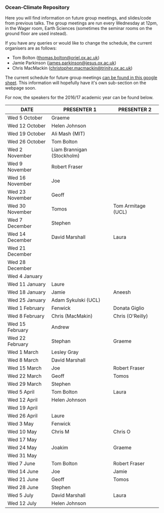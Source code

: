 ### Ocean-Climate Repository

Here you will find information on future group meetings, and slides/code from previous talks. The group meetings are run every Wednesday at 12pm, in the Wager room, Earth Sciences (sometimes the seminar rooms on the ground floor are used instead). 

If you have any queries or would like to change the schedule, the current organisers are as follows:

* Tom Bolton (thomas.bolton@oriel.ox.ac.uk)
* Jamie Parkinson (james.parkinson@jesus.ox.ac.uk)
* Chris MacMackin (christopher.macmackin@trinity.ox.ac.uk)

The current schedule for future group meetings [can be found in this google sheet](https://docs.google.com/spreadsheets/d/11S_bHZrkATnQsYqUyf3dwCsAEZUEdZSv06rGa5GjDLI/edit#gid=0). This information will hopefully have it's own sub-section on the webpage soon. 

For now, the speakers for the 2016/17 academic year can be found below.

| DATE            | PRESENTER 1                | PRESENTER 2        |
|-----------------|----------------------------|--------------------|
| Wed 5 October   | Graeme                     |                    |
| Wed 12 October  | Helen Johnson              |                    |
| Wed 19 October  | Ali Mash (MIT)             |                    |
| Wed 26 October  | Tom Bolton                 |                    |
| Wed 2 November  | Liam Brannigan (Stockholm) |                    |
| Wed 9 November  | Robert Fraser              |                    |
| Wed 16 November | Joe                        |                    |
| Wed 23 November | Geoff                      |                    |
| Wed 30 November | Tomos                      | Tom Armitage (UCL) |
| Wed 7 December  | Stephen                    |                    |
| Wed 14 December | David Marshall             | Laura              |
| Wed 21 December |                            |                    |
| Wed 28 December |                            |                    |
| Wed 4 January   |                            |                    |
| Wed 11 January  | Laure                      |                    |
| Wed 18 January  | Jamie                      | Aneesh             |
| Wed 25 January  | Adam Sykulski (UCL)        |                    |
| Wed 1 February  | Fenwick                    | Donata Giglio      |
| Wed 8 February  | Chris (MacMakin)           | Chris (O'Reilly)   |
| Wed 15 February | Andrew                     |                    |
| Wed 22 February | Stephan                    | Graeme             |
| Wed 1 March     | Lesley Gray                |                    |
| Wed 8 March     | David Marshall             |                    |
| Wed 15 March    | Joe                        | Robert Fraser      |
| Wed 22 March    | Geoff                      | Tomos              |
| Wed 29 March    | Stephen                    |                    |
| Wed 5 April     | Tom Bolton                 | Laura              |
| Wed 12 April    | Helen Johnson              |                    |
| Wed 19 April    |                            |                    |
| Wed 26 April    | Laure                      |                    |
| Wed 3 May       | Fenwick                    |                    |
| Wed 10 May      | Chris M                    | Chris O            |
| Wed 17 May      |                            |                    |
| Wed 24 May      | Joakim                     | Graeme             |
| Wed 31 May      |                            |                    |
| Wed 7 June      | Tom Bolton                 | Robert Fraser      |
| Wed 14 June     | Joe                        | Jamie              |
| Wed 21 June     | Geoff                      | Tomos              |
| Wed 28 June     | Stephen                    |                    |
| Wed 5 July      | David Marshall             | Laura              |
| Wed 12 July     | Helen Johnson              |                    |
